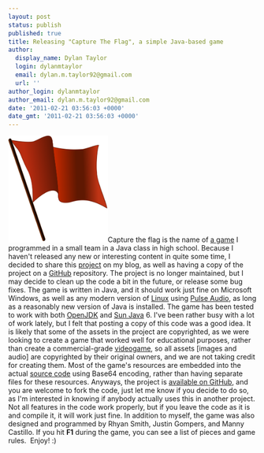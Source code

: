 ```yaml
---
layout: post
status: publish
published: true
title: Releasing "Capture The Flag", a simple Java-based game
author:
  display_name: Dylan Taylor
  login: dylanmtaylor
  email: dylan.m.taylor92@gmail.com
  url: ''
author_login: dylanmtaylor
author_email: dylan.m.taylor92@gmail.com
date: '2011-02-21 03:56:03 +0000'
date_gmt: '2011-02-21 03:56:03 +0000'
---
```

<p><img class="alignleft" title="Red Waving Flag" src="/images/blog/2011/03/2000px-Red_flag_waving.svg_2.png" alt="" width="202" height="217" />Capture the flag is the name of <a class="zem_slink" title="Game" rel="wikipedia" href="http://en.wikipedia.org/wiki/Game">a game</a> I programmed in a small team in a Java class in high school. Because I haven't released any new or interesting content in quite some time, I decided to share this <a class="zem_slink" title="Project" rel="wikipedia" href="http://en.wikipedia.org/wiki/Project">project</a> on my blog, as well as having a copy of the project on a <a class="zem_slink" title="GitHub" rel="homepage" href="http://github.com">GitHub</a> repository. The project is no longer maintained, but I may decide to clean up the code a bit in the future, or release some bug fixes. The game is written in Java, and it should work just fine on Microsoft Windows, as well as any modern version of <a class="zem_slink" title="Linux" rel="homepage" href="http://www.kernel.org/">Linux</a> using <a class="zem_slink" title="PulseAudio" rel="homepage" href="http://pulseaudio.org/">Pulse Audio</a>, as long as a reasonably new version of Java is installed. The game has been tested to work with both <a class="zem_slink" title="OpenJDK" rel="homepage" href="http://openjdk.java.net/projects/jdk7/">OpenJDK</a> and <a class="zem_slink" title="Java (software platform)" rel="homepage" href="http://www.java.com">Sun Java</a> 6. I've been rather busy with a lot of work lately, but I felt that posting a copy of this code was a good idea. It is likely that some of the assets in the project are copyrighted, as we were looking to create a game that worked well for educational purposes, rather than create a commercial-grade <a class="zem_slink" title="Video game" rel="wikipedia" href="http://en.wikipedia.org/wiki/Video_game">videogame</a>, so all assets [images and audio] are copyrighted by their original owners, and we are not taking credit for creating them. Most of the game's resources are embedded into the actual <a class="zem_slink" title="Source code" rel="wikipedia" href="http://en.wikipedia.org/wiki/Source_code">source code</a> using Base64 encoding, rather than having separate files for these resources. Anyways, the project is <a href="https://github.com/dylanmtaylor/Capture-The-Flag/">available on GitHub</a>, and you are welcome to fork the code, just let me know if you decide to do so, as I'm interested in knowing if anybody actually uses this in another project. Not all features in the code work properly, but if you leave the code as it is and compile it, it will work just fine. In addition to myself, the game was also designed and programmed by Rhyan Smith, Justin Gompers, and Manny Castillo. If you hit <strong>F1</strong> during the game, you can see a list of pieces and game rules.  Enjoy! :)</p>
